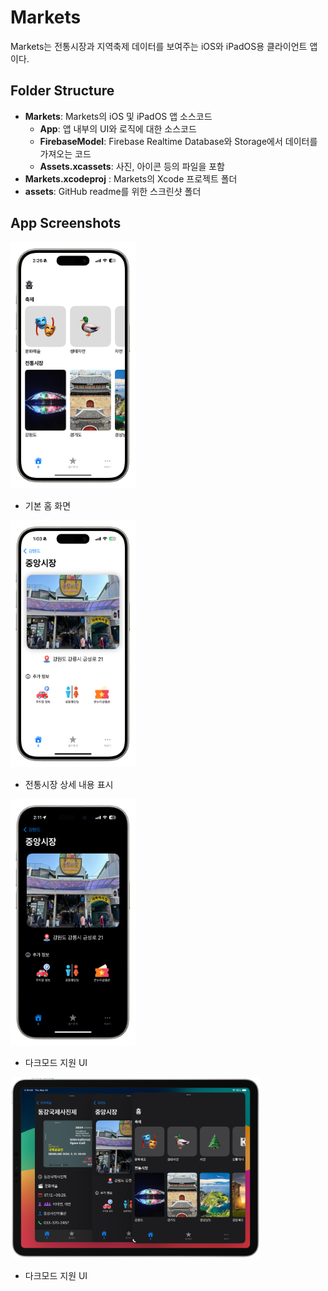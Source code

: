 # Markets
Markets는 전통시장과 지역축제 데이터를 보여주는 iOS와 iPadOS용 클라이언트 앱이다.

## Folder Structure
* **Markets**: Markets의 iOS 및 iPadOS 앱 소스코드
    * **App**: 앱 내부의 UI와 로직에 대한 소스코드
    * **FirebaseModel**: Firebase Realtime Database와 Storage에서 데이터를 가져오는 코드
    * **Assets.xcassets**: 사진, 아이콘 등의 파일을 포함
* **Markets.xcodeproj** : Markets의 Xcode 프로젝트 폴더
* **assets**: GitHub readme를 위한 스크린샷 폴더

## App Screenshots
<img src="assets/home_light.png" width="200" alt="home_light">

* 기본 홈 화면

<img src="assets/market_detail_light.png" width="200" alt="market_detail_light">

* 전통시장 상세 내용 표시

<img src="assets/market_detail_dark.png" width="200" alt="market_detail_dark">

* 다크모드 지원 UI

<img src="assets/iPad_stage_dark.png" width="400" alt="iPad_stage_dark">

* 다크모드 지원 UI